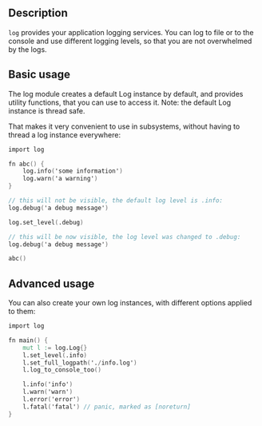 ## Description

`log` provides your application logging services.
You can log to file or to the console and use different
logging levels, so that you are not overwhelmed by the logs.

## Basic usage

The log module creates a default Log instance by default, and
provides utility functions, that you can use to access it.
Note: the default Log instance is thread safe.

That makes it very convenient to use in subsystems, without having
to thread a log instance everywhere:

```v
import log

fn abc() {
	log.info('some information')
	log.warn('a warning')
}

// this will not be visible, the default log level is .info:
log.debug('a debug message')

log.set_level(.debug)

// this will be now visible, the log level was changed to .debug:
log.debug('a debug message')

abc()
```

## Advanced usage

You can also create your own log instances, with different options
applied to them:

```v
import log

fn main() {
	mut l := log.Log{}
	l.set_level(.info)
	l.set_full_logpath('./info.log')
	l.log_to_console_too()

	l.info('info')
	l.warn('warn')
	l.error('error')
	l.fatal('fatal') // panic, marked as [noreturn]
}
```
